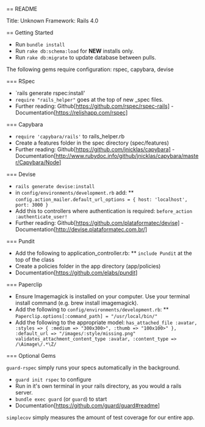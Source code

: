 == README

Title: Unknown
Framework: Rails 4.0

== Getting Started
* Run `bundle install`
* Run `rake db:schema:load` for <b>NEW</b> installs only.
* Run `rake db:migrate` to update database between pulls.

The following gems require configuration: rspec, capybara, devise

=== RSpec
* `rails generate rspec:install'
* `require "rails_helper"` goes at the top of new _spec files.
* Further reading: Github[https://github.com/rspec/rspec-rails] - Documentation[https://relishapp.com/rspec]

=== Capybara
* `require 'capybara/rails'` to rails_helper.rb
* Create a features folder in the spec directory (spec/features)
* Further reading: Github[https://github.com/jnicklas/capybara] - Documentation[http://www.rubydoc.info/github/jnicklas/capybara/master/Capybara/Node]

=== Devise
* `rails generate devise:install`
* in `config/environments/development.rb` add: 
** `config.action_mailer.default_url_options = { host: 'localhost', port: 3000 }`
* Add this to controllers where authentication is required: `before_action :authenticate_user!`
* Further reading: Github[https://github.com/plataformatec/devise] - Documentation[http://devise.plataformatec.com.br/]

=== Pundit
* Add the following to application_controller.rb:
** `include Pundit` at the top of the class
* Create a policies folder in the app directory (app/policies)
* Documentation[https://github.com/elabs/pundit]

=== Paperclip
* Ensure Imagemagick is installed on your computer. Use your terminal install command (e.g. brew install imagemagick).
* Add the following to `config/environments/development.rb`:
** `Paperclip.options[:command_path] = "/usr/local/bin/"`
* Add the following to the appropriate model:
`has_attached_file :avatar, :styles => { :medium => "300x300>", :thumb => "100x100>" }, :default_url => "/images/:style/missing.png"
  validates_attachment_content_type :avatar, :content_type => /\Aimage\/.*\Z/`

=== Optional Gems

`guard-rspec` simply runs your specs automatically in the background. 
* `guard init rspec` to configure
* Run in it's own terminal in your rails directory, as you would a rails server.
* `bundle exec guard` (or `guard`) to start
* Documentation[https://github.com/guard/guard#readme]

`simplecov` simply measures the amount of test coverage for our entire app. 


